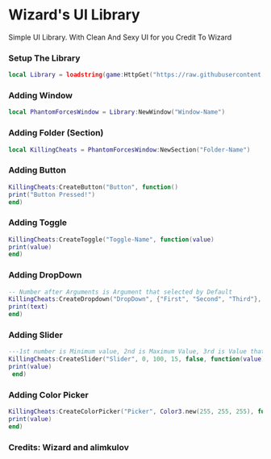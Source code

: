 # Wizard's UI Library
Simple UI Library. With Clean And Sexy UI for you
Credit To Wizard
### Setup The Library
```lua
local Library = loadstring(game:HttpGet("https://raw.githubusercontent.com/BTermux/Wizard-s-UI-Library/refs/heads/main/Wizard-Library"), true)()
```


### Adding Window
```lua
local PhantomForcesWindow = Library:NewWindow("Window-Name")
```


### Adding Folder (Section)
```lua
local KillingCheats = PhantomForcesWindow:NewSection("Folder-Name")
```


### Adding Button
```lua
KillingCheats:CreateButton("Button", function()
print("Button Pressed!")
end)
```


### Adding Toggle
```lua
KillingCheats:CreateToggle("Toggle-Name", function(value)
print(value)
end)
```


### Adding DropDown
```lua
-- Number after Arguments is Argument that selected by Default
KillingCheats:CreateDropdown("DropDown", {"First", "Second", "Third"}, 2, function(text)
print(text)
end)
```


### Adding Slider
```lua
---1st number is Minimum value, 2nd is Maximum Value, 3rd is Value that selected by Default
KillingCheats:CreateSlider("Slider", 0, 100, 15, false, function(value)
print(value)
 end)
```


### Adding Color Picker
```lua
KillingCheats:CreateColorPicker("Picker", Color3.new(255, 255, 255), function(value)
print(value)
end)
```


### Credits: Wizard and alimkulov
